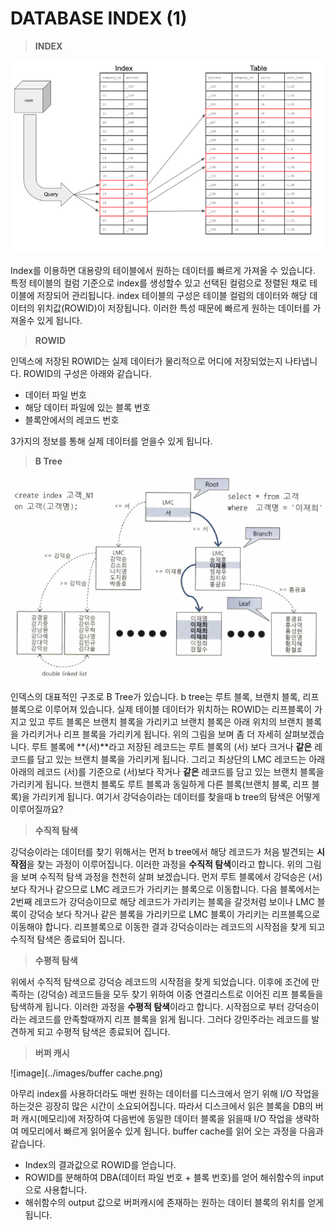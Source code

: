 # DATABASE INDEX (1)

> **INDEX**

<img src="../images/index.png" alt="images" style="zoom:100%;" />

Index를 이용하면 대용량의 테이블에서 원하는 데이터를 빠르게 가져올 수 있습니다. 특정 테이블의 컬럼 기준으로 index를 생성할수 있고 선택된 컬럼으로 정렬된 채로 테이블에 저장되어 관리됩니다. index 테이블의 구성은 테이블 컬럼의 데이터와 해당 데이터의 위치값(ROWID)이 저장됩니다. 이러한 특성 때문에 빠르게 원하는 데이터를 가져올수 있게 됩니다.



>**ROWID**

인덱스에 저장된 ROWID는 실제 데이터가 물리적으로 어디에 저장되었는지 나타냅니다. ROWID의 구성은 아래와 같습니다.

* 데이터 파일 번호
* 해당 데이터 파일에 있는 블록 번호
* 블록안에서의 레코드 번호

3가지의 정보를 통해 실제 데이터를 얻을수 있게 됩니다.



> **B Tree**

<img src="../images/b tree.png" alt="images" style="zoom:100%;" />

인덱스의 대표적인 구조로 B Tree가 있습니다. b tree는 루트 블록, 브랜치 블록, 리프 블록으로 이루어져 있습니다. 실제 테이블 데이터가 위치하는 ROWID는 리프블록이 가지고 있고 루트 블록은 브랜치 블록을 가리키고 브랜치 블록은 아래 위치의 브랜치 블록을 가리키거나 리프 블록을 가리키게 됩니다. 위의 그림을 보며 좀 더 자세히 살펴보겠습니다. 루트 블록에 **(서)**라고 저장된 레코드는 루트 블록의 (서) 보다 크거나 **같은** 레코드를 담고 있는 브랜치 블록을 가리키게 됩니다. 그리고 최상단의 LMC 레코드는 아래 아래의 레코드 (서)를 기준으로 (서)보다 작거나 **같은** 레코드를 담고 있는 브랜치 블록을 가리키게 됩니다. 브랜치 블록도 루트 블록과 동일하게 다른 블록(브랜치 블록, 리프 블록)을 가리키게 됩니다. 여기서 강덕승이라는 데이터를 찾을때 b tree의 탐색은 어떻게 이루어질까요? 



> **수직적 탐색**

강덕승이라는 데이터를 찾기 위해서는 먼저 b tree에서 해당 레코드가 처음 발견되는 **시작점**을 찾는 과정이 이루어집니다. 이러한 과정을 **수직적 탐색**이라고 합니다. 위의 그림을 보며 수직적 탐색 과정을 천천히 살펴 보겠습니다. 먼저 루트 블록에서 강덕승은 (서)보다 작거나 같으므로 LMC 레코드가 가리키는 블록으로 이동합니다. 다음 블록에서는 2번째 레코드가 강덕승이므로 해당 레코드가 가리키는 블록을 갈것처럼 보이나 LMC 블록이 강덕승 보다 작거나 같은 블록을 가리키므로 LMC 블록이 가리키는 리프블록으로 이동해야 합니다. 리프블록으로 이동한 결과 강덕승이라는 레코드의 시작점을 찾게 되고 수직적 탐색은 종료되어 집니다.



> **수평적 탐색**

위에서 수직적 탐색으로 강덕승 레코드의 시작점을 찾게 되었습니다. 이후에 조건에 만족하는 (강덕승) 레코드들을 모두 찾기 위하여 이중 연결리스트로 이어진 리프 블록들을 탐색하게 됩니다. 이러한 과정을 **수평적 탐색**이라고 합니다. 시작점으로 부터 강덕승이라는 레코드를 만족할때까지 리프 블록을 읽게 됩니다. 그러다 강민주라는 레코드를 발견하게 되고 수평적 탐색은 종료되어 집니다.



> **버퍼 캐시**

![image](../images/buffer cache.png)

아무리 index를 사용하더라도 매번 원하는 데이터를 디스크에서 얻기 위해 I/O 작업을 하는것은 굉장히 많은 시간이 소요되어집니다. 따라서 디스크에서 읽은 블록을 DB의 버퍼 캐시(메모리)에 저장하여 다음번에 동일한 데이터 블록을 읽을때 I/O 작업을 생략하여 메모리에서 빠르게 읽어올수 있게 됩니다. buffer cache를 읽어 오는 과정을 다음과 같습니다.

* Index의 결과값으로 ROWID를 얻습니다.
* ROWID를 분해하여 DBA(데이터 파일 번호 + 블록 번호)를 얻어 해쉬함수의 input으로 사용합니다.
* 해쉬함수의 output 값으로 버퍼캐시에 존재하는 원하는 데이터 블록의 위치를 얻게 됩니다.










